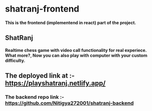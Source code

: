 # shatranj-frontend
#### This is the frontend (implementend in react) part of the project.


## ShatRanj
#### Realtime chess game with video call functionality for real experiece. What more?, Now you can also play with computer with your custom difficulty.

## The deployed link at :- https://playshatranj.netlify.app/
### The backend repo link :- https://github.com/Nitigya272001/shatranj-backend

